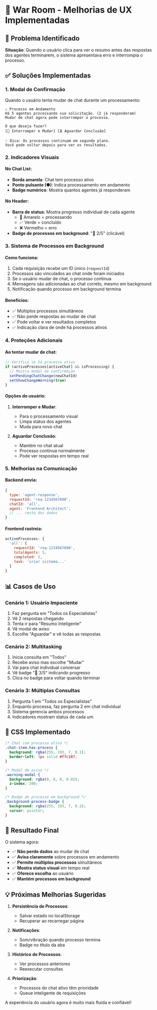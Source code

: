# 🎯 War Room - Melhorias de UX Implementadas

## 🚨 Problema Identificado

**Situação**: Quando o usuário clica para ver o resumo antes das respostas dos agentes terminarem, o sistema apresentava erro e interrompia o processo.

## ✅ Soluções Implementadas

### 1. **Modal de Confirmação**
Quando o usuário tenta mudar de chat durante um processamento:

```
⚠️ Processo em Andamento
Há 5 agentes processando sua solicitação. (2 já responderam)
Mudar de chat agora pode interromper o processo.

O que deseja fazer?
[🚫 Interromper e Mudar] [⏳ Aguardar Conclusão]

💡 Dica: Os processos continuam em segundo plano. 
Você pode voltar depois para ver os resultados.
```

### 2. **Indicadores Visuais**

#### No Chat List:
- **Borda amarela**: Chat tem processo ativo
- **Ponto pulsante (●)**: Indica processamento em andamento
- **Badge numérico**: Mostra quantos agentes já responderam

#### No Header:
- **Barra de status**: Mostra progresso individual de cada agente
  - 🔄 Amarelo = processando
  - ✅ Verde = concluído
  - ❌ Vermelho = erro
- **Badge de processos em background**: "🔄 2/5" (clicável)

### 3. **Sistema de Processos em Background**

#### Como funciona:
1. Cada requisição recebe um ID único (`requestId`)
2. Processos são vinculados ao chat onde foram iniciados
3. Se o usuário mudar de chat, o processo continua
4. Mensagens são adicionadas ao chat correto, mesmo em background
5. Notificação quando processo em background termina

#### Benefícios:
- ✅ Múltiplos processos simultâneos
- ✅ Não perde respostas ao mudar de chat
- ✅ Pode voltar e ver resultados completos
- ✅ Indicação clara de onde há processos ativos

### 4. **Proteções Adicionais**

#### Ao tentar mudar de chat:
```javascript
// Verifica se há processo ativo
if (activeProcesses[activeChat] && isProcessing) {
  // Mostra modal de confirmação
  setPendingChatChange(newChatId)
  setShowChangeWarning(true)
}
```

#### Opções do usuário:
1. **Interromper e Mudar**: 
   - Para o processamento visual
   - Limpa status dos agentes
   - Muda para novo chat
   
2. **Aguardar Conclusão**:
   - Mantém no chat atual
   - Processo continua normalmente
   - Pode ver respostas em tempo real

### 5. **Melhorias na Comunicação**

#### Backend envia:
```javascript
{
  type: 'agent-response',
  requestId: 'req-1234567890',
  chatId: 'all',
  agent: 'Frontend Architect',
  // ... resto dos dados
}
```

#### Frontend rastreia:
```javascript
activeProcesses: {
  'all': {
    requestId: 'req-1234567890',
    totalAgents: 5,
    completed: 2,
    task: 'criar sistema...'
  }
}
```

## 📊 Casos de Uso

### Cenário 1: Usuário Impaciente
1. Faz pergunta em "Todos os Especialistas"
2. Vê 2 respostas chegando
3. Tenta ir para "Resumo Inteligente"
4. Vê modal de aviso
5. Escolhe "Aguardar" e vê todas as respostas

### Cenário 2: Multitasking
1. Inicia consulta em "Todos"
2. Recebe aviso mas escolhe "Mudar"
3. Vai para chat individual conversar
4. Vê badge "🔄 3/5" indicando progresso
5. Clica no badge para voltar quando terminar

### Cenário 3: Múltiplas Consultas
1. Pergunta 1 em "Todos os Especialistas"
2. Enquanto processa, faz pergunta 2 em chat individual
3. Sistema gerencia ambos processos
4. Indicadores mostram status de cada um

## 🎨 CSS Implementado

```css
/* Chat com processo ativo */
.chat-item.has-process {
  background: rgba(255, 193, 7, 0.1);
  border-left: 3px solid #ffc107;
}

/* Modal de aviso */
.warning-modal {
  background: rgba(0, 0, 0, 0.85);
  z-index: 200;
}

/* Badge de processo em background */
.background-process-badge {
  background: rgba(255, 193, 7, 0.2);
  cursor: pointer;
}
```

## 🚀 Resultado Final

O sistema agora:
- ✅ **Não perde dados** ao mudar de chat
- ✅ **Avisa claramente** sobre processos em andamento
- ✅ **Permite múltiplos processos** simultâneos
- ✅ **Mostra status visual** em tempo real
- ✅ **Oferece escolha** ao usuário
- ✅ **Mantém processos em background**

## 💡 Próximas Melhorias Sugeridas

1. **Persistência de Processos**:
   - Salvar estado no localStorage
   - Recuperar ao recarregar página

2. **Notificações**:
   - Som/vibração quando processo termina
   - Badge no título da aba

3. **Histórico de Processos**:
   - Ver processos anteriores
   - Reexecutar consultas

4. **Priorização**:
   - Processos do chat ativo têm prioridade
   - Queue inteligente de requisições

A experiência do usuário agora é muito mais fluida e confiável!
